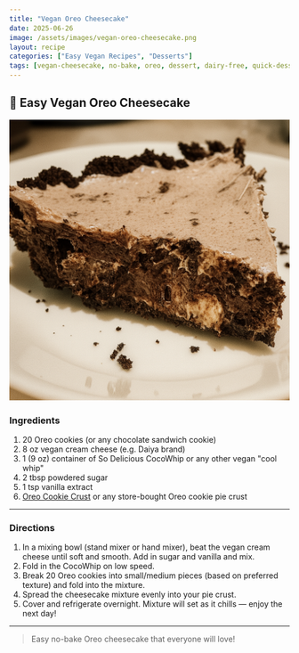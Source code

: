 ```yaml
---
title: "Vegan Oreo Cheesecake"
date: 2025-06-26
image: /assets/images/vegan-oreo-cheesecake.png
layout: recipe
categories: ["Easy Vegan Recipes", "Desserts"]
tags: [vegan-cheesecake, no-bake, oreo, dessert, dairy-free, quick-dessert, sweet]
---
```


## 🍰 Easy Vegan Oreo Cheesecake

![Vegan Oreo Cheesecake](/assets/images/vegan-oreo-cheesecake.png)

### Ingredients

1. 20 Oreo cookies (or any chocolate sandwich cookie)  
2. 8 oz vegan cream cheese (e.g. Daiya brand)  
3. 1 (9 oz) container of So Delicious CocoWhip or any other vegan "cool whip"  
4. 2 tbsp powdered sugar  
5. 1 tsp vanilla extract  
6. [Oreo Cookie Crust](#) or any store-bought Oreo cookie pie crust  

---

### Directions

1. In a mixing bowl (stand mixer or hand mixer), beat the vegan cream cheese until soft and smooth. Add in sugar and vanilla and mix.  
2. Fold in the CocoWhip on low speed.  
3. Break 20 Oreo cookies into small/medium pieces (based on preferred texture) and fold into the mixture.  
4. Spread the cheesecake mixture evenly into your pie crust.  
5. Cover and refrigerate overnight. Mixture will set as it chills — enjoy the next day!

---

> Easy no-bake Oreo cheesecake that everyone will love!
